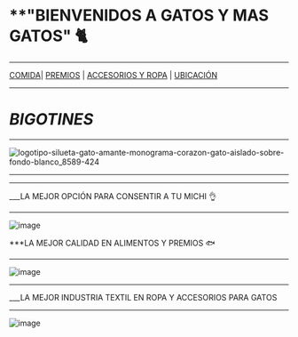 # **"BIENVENIDOS A GATOS Y MAS GATOS" 🐈‍
_ _ _
[COMIDA](./COMIDA.md)| [PREMIOS](./PREMIOS.md) | [ACCESORIOS Y ROPA](./ACCESORIOS-Y-ROPA.md) | [UBICACIÓN](./UBICACIÓN.md) 
- - -
# *BIGOTINES*

_ _  _
![logotipo-silueta-gato-amante-monograma-corazon-gato-aislado-sobre-fondo-blanco_8589-424](https://user-images.githubusercontent.com/99773679/157765998-c367b2ec-f54c-40dd-a03f-3c15f32c202a.jpg)
_ _ _

***
___LA MEJOR OPCIÓN PARA CONSENTIR A TU MICHI 👌
- - -
![image](https://user-images.githubusercontent.com/99773679/157769030-70385027-a09e-4050-90f5-d8858a5065db.png)


***LA MEJOR CALIDAD EN ALIMENTOS Y PREMIOS 🐟
- -  -
![image](https://user-images.githubusercontent.com/99773679/157768824-cbf9df3e-5085-4f52-8edf-349785d2746a.png)
- - -

___LA MEJOR INDUSTRIA TEXTIL EN ROPA Y ACCESORIOS PARA GATOS
- - -
![image](https://user-images.githubusercontent.com/99773679/157769177-c2f47e47-8edd-4103-932f-4ae9b8de4e5b.png)

